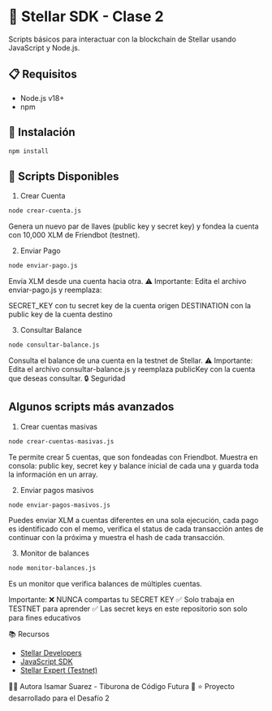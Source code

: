 # 🌟 Stellar SDK - Clase 2

Scripts básicos para interactuar con la blockchain de Stellar usando JavaScript y Node.js.

## 📋 Requisitos

- Node.js v18+
- npm

## 🚀 Instalación
```bash
npm install
```

## 📜 Scripts Disponibles

1. Crear Cuenta
```bash
node crear-cuenta.js
```
Genera un nuevo par de llaves (public key y secret key) y fondea la cuenta con 10,000 XLM de Friendbot (testnet).

2. Enviar Pago
```bash
node enviar-pago.js
```
Envía XLM desde una cuenta hacia otra.
⚠️ Importante: Edita el archivo enviar-pago.js y reemplaza:

SECRET_KEY con tu secret key de la cuenta origen
DESTINATION con la public key de la cuenta destino

3. Consultar Balance
```bash
node consultar-balance.js
```
Consulta el balance de una cuenta en la testnet de Stellar.
⚠️ Importante: Edita el archivo consultar-balance.js y reemplaza publicKey con la cuenta que deseas consultar.
🔒 Seguridad

## Algunos scripts más avanzados
1. Crear cuentas masivas
```bash
node crear-cuentas-masivas.js
```
Te permite crear 5 cuentas, que son fondeadas con Friendbot. Muestra en consola: public key, secret key y
balance inicial de cada una y guarda toda la información en un array.

2. Enviar pagos masivos
```bash
node enviar-pagos-masivos.js
```
Puedes enviar XLM a cuentas diferentes en una sola ejecución, cada pago es identificado con el memo,
verifica el status de cada transacción antes de continuar con la próxima y muestra el hash de cada transacción.

3. Monitor de balances
```bash
node monitor-balances.js
```
Es un monitor que verifica balances de múltiples cuentas.

Importante:
❌ NUNCA compartas tu SECRET KEY
✅ Solo trabaja en TESTNET para aprender
✅ Las secret keys en este repositorio son solo para fines educativos

📚 Recursos

- [Stellar Developers](https://developers.stellar.org/)
- [JavaScript SDK](https://github.com/stellar/js-stellar-sdk)
- [Stellar Expert (Testnet)](https://stellar.expert/explorer/testnet)

👩‍💻 Autora
Isamar Suarez - Tiburona de Código Futura 🦈
⭐ Proyecto desarrollado para el Desafío 2
